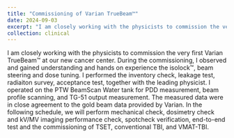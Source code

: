 ```yaml
---
title: "Commissioning of Varian TrueBeam™"
date: 2024-09-03
excerpt: "I am closely working with the physicists to commission the very first Varian TrueBeam™ at our new cancer center. During the commissioning, I observed and gained understanding and hands on experience the isolock™, beam steering and dose tuning. I performed the inventory check, leakage test, radiaiton survey, acceptance test, together with the leading physicist. I operated on the PTW BeamScan Water tank for PDD measurement, beam profile scanning, and TG-51 output measurement. The measured data were in close agreement to the gold beam data provided by Varian. In the following schedule, we will perform mechanical check, dosimetry check and kV/MV imaging performance check, spotcheck verification, end-to-end test and the commissioning of TSET, conventional TBI, and VMAT-TBI."
collection: clinical
---
```


I am closely working with the physicists to commission the very first Varian TrueBeam™ at our new cancer center. During the commissioning, I observed and gained understanding and hands on experience the isolock™, beam steering and dose tuning. I performed the inventory check, leakage test, radiaiton survey, acceptance test, together with the leading physicist. I operated on the PTW BeamScan Water tank for PDD measurement, beam profile scanning, and TG-51 output measurement. The measured data were in close agreement to the gold beam data provided by Varian. In the following schedule, we will perform mechanical check, dosimetry check and kV/MV imaging performance check, spotcheck verification, end-to-end test and the commissioning of TSET, conventional TBI, and VMAT-TBI.
